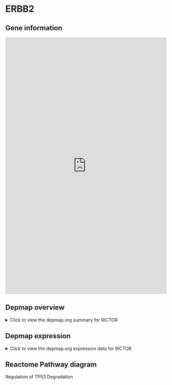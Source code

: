 <h1>ERBB2</h1>

<h2>Gene information</h2>
<iframe src="https://depmap.org/portal/gene/RICTOR?tab=about" style="border:none;width:100%;height:800px"></iframe>

<h2>Depmap overview</h2>
<details>
  <summary>Click to view the depmap.org summary for RICTOR</summary>
  <iframe src="https://depmap.org/portal/gene/RICTOR?tab=overview" style="border:none;width:100%;height:800px"></iframe>
</details>

<h2>Depmap expression</h2>
<details>
  <summary>Click to view the depmap.org expression data for RICTOR</summary>
  <iframe src="https://depmap.org/portal/gene/RICTOR?tab=characterization" style="border:none;width:100%;height:800px"></iframe>
</details>



<h2>Reactome Pathway diagram</h2>
Regulation of TP53 Degradation
<div id="diagramHolder"></div>

<script>
    //Creating the Reactome Diagram widget
    //Take into account a proxy needs to be set up in your server side pointing to www.reactome.org
    function onReactomeDiagramReady(){  //This function is automatically called when the widget code is ready to be used
        var diagram = Reactome.Diagram.create({
            "placeHolder" : "diagramHolder",
            "width" : 900,
            "height" : 500
        });

        //Initialising it to the "Hemostasis" pathway
        diagram.loadDiagram("R-HSA-6804757");

        //Adding different listeners

        diagram.onDiagramLoaded(function (loaded) {
            console.info("Loaded ", loaded);
            diagram.flagItems("BAD");
	    diagram.flagItems("Q92934");
            if (loaded == "R-HSA-6804757") diagram.selectItem("R-HSA-6804757");
        });

     }
</script>



